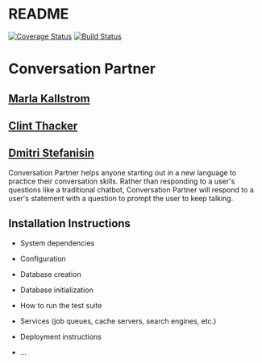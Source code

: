 # README
[![Coverage Status](https://coveralls.io/repos/github/m-kallstrom/conversation-partner/badge.svg?branch=master)](https://coveralls.io/github/m-kallstrom/conversation-partner?branch=master)
[![Build Status](https://travis-ci.org/m-kallstrom/conversation-partner.svg?branch=master)](https://travis-ci.org/m-kallstrom/conversation-partner)
# Conversation Partner

## [Marla Kallstrom](https://github.com/m-kallstrom)
## [Clint Thacker](https://github.com/archivefever)
## [Dmitri Stefanisin](https://github.com/imdmitri1)

Conversation Partner helps anyone starting out in a new language to practice their conversation skills. Rather than responding to a user's questions like a traditional chatbot, Conversation Partner will respond to a user's statement with a question to prompt the user to keep talking.

## Installation Instructions

* System dependencies

* Configuration

* Database creation

* Database initialization

* How to run the test suite

* Services (job queues, cache servers, search engines, etc.)

* Deployment instructions

* ...
